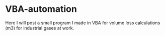 # VBA-automation
Here I will post a small program I made in VBA for volume loss calculations (m3) for industrial gases at work.

